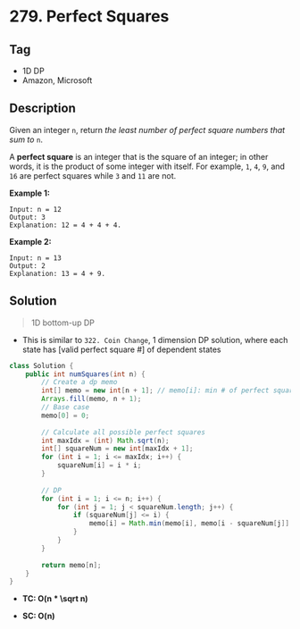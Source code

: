 # 279. Perfect Squares

## Tag

- 1D DP
- Amazon, Microsoft

## Description 

Given an integer `n`, return *the least number of perfect square numbers that sum to* `n`.

A **perfect square** is an integer that is the square of an integer; in other words, it is the product of some integer with itself. For example, `1`, `4`, `9`, and `16` are perfect squares while `3` and `11` are not.

 

**Example 1:**

```
Input: n = 12
Output: 3
Explanation: 12 = 4 + 4 + 4.
```

**Example 2:**

```
Input: n = 13
Output: 2
Explanation: 13 = 4 + 9.
```



## Solution

> 1D bottom-up DP

- This is similar to `322. Coin Change`, 1 dimension DP solution, where each state has [valid perfect square #] of dependent states



```java
class Solution {
    public int numSquares(int n) {
        // Create a dp memo
        int[] memo = new int[n + 1]; // memo[i]: min # of perfect squares sum up to i
        Arrays.fill(memo, n + 1);
        // Base case
        memo[0] = 0;
        
        // Calculate all possible perfect squares
        int maxIdx = (int) Math.sqrt(n);
        int[] squareNum = new int[maxIdx + 1];
        for (int i = 1; i <= maxIdx; i++) {
            squareNum[i] = i * i;
        }
        
        // DP
        for (int i = 1; i <= n; i++) {
            for (int j = 1; j < squareNum.length; j++) {
                if (squareNum[j] <= i) {
                    memo[i] = Math.min(memo[i], memo[i - squareNum[j]] + 1);
                }
            }
        }
        
        return memo[n]; 
    }
}
```

- **TC: O(n * \sqrt n)**

- **SC: O(n)**